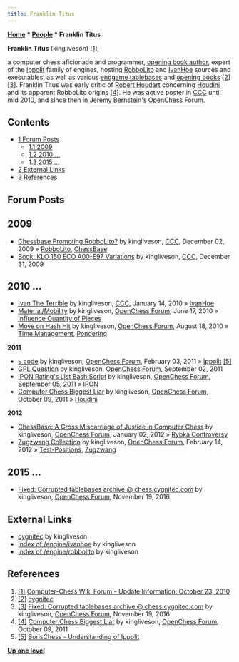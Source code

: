 ```yaml
---
title: Franklin Titus
---
```

**[Home](Home "Home") * [People](People "People") * Franklin Titus**

**Franklin Titus** (kingliveson) <a id="cite-note-1" href="#cite-ref-1">[1]</a>,

a computer chess aficionado and programmer, [opening book author](Category:Opening_Book_Author "Category:Opening Book Author"),
expert of the [Ippolit](Ippolit "Ippolit") family of engines, hosting [RobboLito](RobboLito "RobboLito") and [IvanHoe](IvanHoe "IvanHoe") sources and executables, as well as various [endgame tablebases](Endgame_Tablebases "Endgame Tablebases") and [opening books](Opening_Book "Opening Book") <a id="cite-note-2" href="#cite-ref-2">[2]</a> <a id="cite-note-3" href="#cite-ref-3">[3]</a>.
Franklin Titus was early critic of [Robert Houdart](Robert_Houdart "Robert Houdart") concerning [Houdini](Houdini "Houdini") and its apparent RobboLito origins <a id="cite-note-4" href="#cite-ref-4">[4]</a>.
He was active poster in [CCC](CCC "CCC") until mid 2010, and since then in [Jeremy Bernstein's](Jeremy_Bernstein "Jeremy Bernstein") [OpenChess Forum](Computer_Chess_Forums "Computer Chess Forums").

## Contents

- [1 Forum Posts](#forum-posts)
  - [1.1 2009](#2009)
  - [1.2 2010 ...](#2010-...)
  - [1.3 2015 ...](#2015-...)
- [2 External Links](#external-links)
- [3 References](#references)

## Forum Posts

## 2009

- [Chessbase Promoting RobboLito?](http://www.talkchess.com/forum/viewtopic.php?t=30906) by kingliveson, [CCC](CCC "CCC"), December 02, 2009 » [RobboLito](RobboLito "RobboLito"), [ChessBase](ChessBase "ChessBase")
- [Book: KLO 150 ECO A00-E97 Variations](http://www.talkchess.com/forum/viewtopic.php?t=31392) by kingliveson, [CCC](CCC "CCC"), December 31, 2009

## 2010 ...

- [Ivan The Terrible](http://www.talkchess.com/forum/viewtopic.php?t=31701) by kingliveson, [CCC](CCC "CCC"), January 14, 2010 » [IvanHoe](IvanHoe "IvanHoe")
- [Material/Mobility](http://www.open-chess.org/viewtopic.php?f=5&t=171) by kingliveson, [OpenChess Forum](Computer_Chess_Forums "Computer Chess Forums"), June 17, 2010 » [Influence Quantity of Pieces](Influence_Quantity_of_Pieces "Influence Quantity of Pieces")
- [Move on Hash Hit](http://www.open-chess.org/viewtopic.php?f=5&t=588) by kingliveson, [OpenChess Forum](Computer_Chess_Forums "Computer Chess Forums"), August 18, 2010 » [Time Management](Time_Management "Time Management"), [Pondering](Pondering "Pondering")

**2011**

- [ь code](http://www.open-chess.org/viewtopic.php?f=5&t=1072) by kingliveson, [OpenChess Forum](Computer_Chess_Forums "Computer Chess Forums"), February 03, 2011 » [Ippolit](Ippolit "Ippolit") <a id="cite-note-5" href="#cite-ref-5">[5]</a>
- [GPL Question](http://www.open-chess.org/viewtopic.php?f=5&t=1587) by kingliveson, [OpenChess Forum](Computer_Chess_Forums "Computer Chess Forums"), September 02, 2011
- [IPON Rating's List Bash Script](http://www.open-chess.org/viewtopic.php?f=5&t=1592) by kingliveson, [OpenChess Forum](Computer_Chess_Forums "Computer Chess Forums"), September 05, 2011 » [IPON](IPON "IPON")
- [Computer Chess Biggest Liar](http://www.open-chess.org/viewtopic.php?f=3&t=1647) by kingliveson, [OpenChess Forum](Computer_Chess_Forums "Computer Chess Forums"), October 09, 2011 » [Houdini](Houdini "Houdini")

**2012**

- [ChessBase: A Gross Miscarriage of Justice in Computer Chess](http://www.open-chess.org/viewtopic.php?f=3&t=1771) by kingliveson, [OpenChess Forum](Computer_Chess_Forums "Computer Chess Forums"), January 02, 2012 » [Rybka Controversy](Rybka_Controversy "Rybka Controversy")
- [Zugzwang Collection](http://www.open-chess.org/viewtopic.php?f=5&t=1856) by kingliveson, [OpenChess Forum](Computer_Chess_Forums "Computer Chess Forums"), February 14, 2012 » [Test-Positions](Test-Positions "Test-Positions"), [Zugzwang](Zugzwang "Zugzwang")

## 2015 ...

- [Fixed: Corrupted tablebases archive @ chess.cygnitec.com](http://www.open-chess.org/viewtopic.php?f=3&t=3039) by kingliveson, [OpenChess Forum](Computer_Chess_Forums "Computer Chess Forums"), November 19, 2016

## External Links

- [cygnitec](https://chess.cygnitec.com/) by kingliveson
- [Index of /engine/ivanhoe](https://chess.cygnitec.com/engine/ivanhoe/) by kingliveson
- [Index of /engine/robbolito](https://chess.cygnitec.com/engine/robbolito/) by kingliveson

## References

1. <a id="cite-ref-1" href="#cite-note-1">[1]</a> [Computer-Chess Wiki Forum - Update Information: October 23, 2010](http://computer-chess.org/forum/index.php?mode=thread&id=1080)
1. <a id="cite-ref-2" href="#cite-note-2">[2]</a> [cygnitec](https://chess.cygnitec.com/)
1. <a id="cite-ref-3" href="#cite-note-3">[3]</a> [Fixed: Corrupted tablebases archive @ chess.cygnitec.com](http://www.open-chess.org/viewtopic.php?f=3&t=3039) by kingliveson, [OpenChess Forum](Computer_Chess_Forums "Computer Chess Forums"), November 19, 2016
1. <a id="cite-ref-4" href="#cite-note-4">[4]</a> [Computer Chess Biggest Liar](http://www.open-chess.org/viewtopic.php?f=3&t=1647) by kingliveson, [OpenChess Forum](Computer_Chess_Forums "Computer Chess Forums"), October 09, 2011
1. <a id="cite-ref-5" href="#cite-note-5">[5]</a> [BorisChess - Understanding of Ippolit](http://borischess.wikispaces.com/Understanding+of+Ippolit)

**[Up one level](People "People")**

